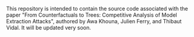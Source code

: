 This repository is intended to contain the source code associated with the paper "From Counterfactuals to Trees: Competitive Analysis of Model Extraction Attacks", authored by Awa Khouna, Julien Ferry, and Thibaut Vidal. It will be updated very soon.
